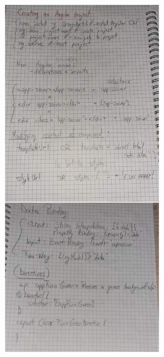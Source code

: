 ![Image 1](https://github.com/flcristian/angular-basics-course/blob/master/image1.jpg)
![Image 2](https://github.com/flcristian/angular-basics-course/blob/master/image2.jpg)